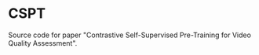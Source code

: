 # CSPT
Source code for paper "Contrastive Self-Supervised Pre-Training for Video Quality Assessment".
